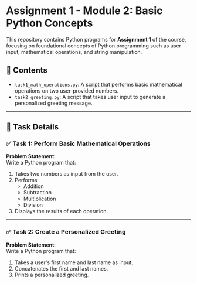 # Assignment 1 - Module 2: Basic Python Concepts

This repository contains Python programs for **Assignment 1** of the course, focusing on foundational concepts of Python programming such as user input, mathematical operations, and string manipulation.

## 📁 Contents

- `task1_math_operations.py`: A script that performs basic mathematical operations on two user-provided numbers.
- `task2_greeting.py`: A script that takes user input to generate a personalized greeting message.

---

## 📌 Task Details

### ✅ Task 1: Perform Basic Mathematical Operations

**Problem Statement**:  
Write a Python program that:
1. Takes two numbers as input from the user.
2. Performs:
   - Addition
   - Subtraction
   - Multiplication
   - Division
3. Displays the results of each operation.


---

### ✅ Task 2: Create a Personalized Greeting

**Problem Statement**:  
Write a Python program that:
1. Takes a user's first name and last name as input.
2. Concatenates the first and last names.
3. Prints a personalized greeting.



